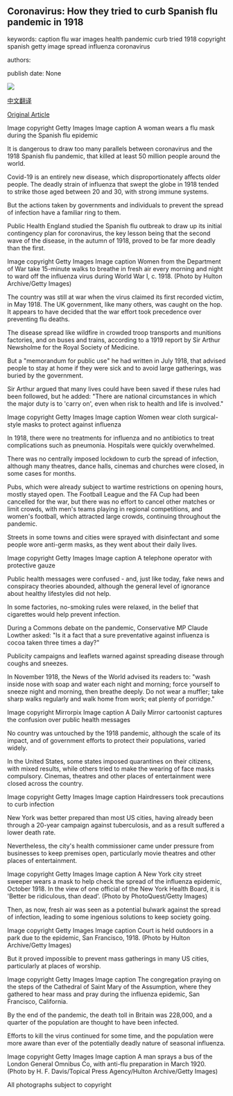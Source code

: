 ## Coronavirus: How they tried to curb Spanish flu pandemic in 1918

keywords: caption flu war images health pandemic curb tried 1918 copyright spanish getty image spread influenza coronavirus

authors: 

publish date: None

![](https://ichef.bbci.co.uk/news/1024/branded_news/371B/production/_112170141_01gettyimages-613476154.jpg)

[中文翻译](Coronavirus%3A%20How%20they%20tried%20to%20curb%20Spanish%20flu%20pandemic%20in%201918_zh.md)

[Original Article](https://www.bbc.com/news/in-pictures-52564371)

Image copyright Getty Images Image caption A woman wears a flu mask during the Spanish flu epidemic

It is dangerous to draw too many parallels between coronavirus and the 1918 Spanish flu pandemic, that killed at least 50 million people around the world.

Covid-19 is an entirely new disease, which disproportionately affects older people. The deadly strain of influenza that swept the globe in 1918 tended to strike those aged between 20 and 30, with strong immune systems.

But the actions taken by governments and individuals to prevent the spread of infection have a familiar ring to them.

Public Health England studied the Spanish flu outbreak to draw up its initial contingency plan for coronavirus, the key lesson being that the second wave of the disease, in the autumn of 1918, proved to be far more deadly than the first.

Image copyright Getty Images Image caption Women from the Department of War take 15-minute walks to breathe in fresh air every morning and night to ward off the influenza virus during World War I, c. 1918. (Photo by Hulton Archive/Getty Images)

The country was still at war when the virus claimed its first recorded victim, in May 1918. The UK government, like many others, was caught on the hop. It appears to have decided that the war effort took precedence over preventing flu deaths.

The disease spread like wildfire in crowded troop transports and munitions factories, and on buses and trains, according to a 1919 report by Sir Arthur Newsholme for the Royal Society of Medicine.

But a "memorandum for public use" he had written in July 1918, that advised people to stay at home if they were sick and to avoid large gatherings, was buried by the government.

Sir Arthur argued that many lives could have been saved if these rules had been followed, but he added: "There are national circumstances in which the major duty is to 'carry on', even when risk to health and life is involved."

Image copyright Getty Images Image caption Women wear cloth surgical-style masks to protect against influenza

In 1918, there were no treatments for influenza and no antibiotics to treat complications such as pneumonia. Hospitals were quickly overwhelmed.

There was no centrally imposed lockdown to curb the spread of infection, although many theatres, dance halls, cinemas and churches were closed, in some cases for months.

Pubs, which were already subject to wartime restrictions on opening hours, mostly stayed open. The Football League and the FA Cup had been cancelled for the war, but there was no effort to cancel other matches or limit crowds, with men's teams playing in regional competitions, and women's football, which attracted large crowds, continuing throughout the pandemic.

Streets in some towns and cities were sprayed with disinfectant and some people wore anti-germ masks, as they went about their daily lives.

Image copyright Getty Images Image caption A telephone operator with protective gauze

Public health messages were confused - and, just like today, fake news and conspiracy theories abounded, although the general level of ignorance about healthy lifestyles did not help.

In some factories, no-smoking rules were relaxed, in the belief that cigarettes would help prevent infection.

During a Commons debate on the pandemic, Conservative MP Claude Lowther asked: "Is it a fact that a sure preventative against influenza is cocoa taken three times a day?"

Publicity campaigns and leaflets warned against spreading disease through coughs and sneezes.

In November 1918, the News of the World advised its readers to: "wash inside nose with soap and water each night and morning; force yourself to sneeze night and morning, then breathe deeply. Do not wear a muffler; take sharp walks regularly and walk home from work; eat plenty of porridge."

Image copyright Mirrorpix Image caption A Daily Mirror cartoonist captures the confusion over public health messages

No country was untouched by the 1918 pandemic, although the scale of its impact, and of government efforts to protect their populations, varied widely.

In the United States, some states imposed quarantines on their citizens, with mixed results, while others tried to make the wearing of face masks compulsory. Cinemas, theatres and other places of entertainment were closed across the country.

Image copyright Getty Images Image caption Hairdressers took precautions to curb infection

New York was better prepared than most US cities, having already been through a 20-year campaign against tuberculosis, and as a result suffered a lower death rate.

Nevertheless, the city's health commissioner came under pressure from businesses to keep premises open, particularly movie theatres and other places of entertainment.

Image copyright Getty Images Image caption A New York city street sweeper wears a mask to help check the spread of the influenza epidemic, October 1918. In the view of one official of the New York Health Board, it is 'Better be ridiculous, than dead'. (Photo by PhotoQuest/Getty Images)

Then, as now, fresh air was seen as a potential bulwark against the spread of infection, leading to some ingenious solutions to keep society going.

Image copyright Getty Images Image caption Court is held outdoors in a park due to the epidemic, San Francisco, 1918. (Photo by Hulton Archive/Getty Images)

But it proved impossible to prevent mass gatherings in many US cities, particularly at places of worship.

Image copyright Getty Images Image caption The congregation praying on the steps of the Cathedral of Saint Mary of the Assumption, where they gathered to hear mass and pray during the influenza epidemic, San Francisco, California.

By the end of the pandemic, the death toll in Britain was 228,000, and a quarter of the population are thought to have been infected.

Efforts to kill the virus continued for some time, and the population were more aware than ever of the potentially deadly nature of seasonal influenza.

Image copyright Getty Images Image caption A man sprays a bus of the London General Omnibus Co, with anti-flu preparation in March 1920. (Photo by H. F. Davis/Topical Press Agency/Hulton Archive/Getty Images)

All photographs subject to copyright